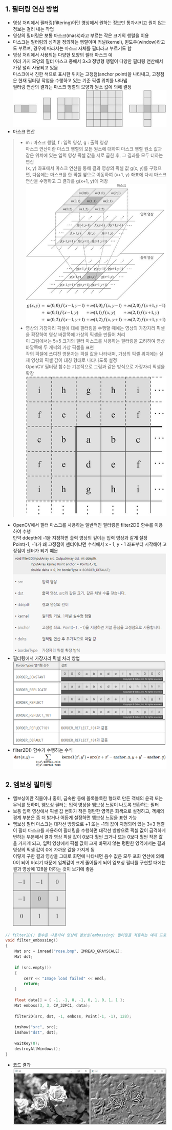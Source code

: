 ## 1. 필터링 연산 방법
* 영상 처리에서 필터링(filtering)이란 영상에서 원하는 정보만 통과시키고 원치 않는 정보는 걸러 내는 작업
* 영상의 필터링은 보통 마스크(mask)라고 부르는 작은 크기의 행렬을 이용
* 마스크는 필터링의 성격을 정의하는 행렬이며 커널(kernel), 윈도우(window)라고도 부르며, 경우에 따라서는 마스크 자체를 필터라고 부르기도 함
* 영상 처리에서 사용되는 다양한 모양의 필터 마스크 예 <br/> 여러 가지 모양의 필터 마스크 중에서 3×3 정방형 행렬이 다양한 필터링 연산에서 가장 널리 사용되고 있음 <br/> 마스크에서 진한 색으로 표시한 위치는 고정점(anchor point)을 나타내고, 고정점은 현재 필터링 작업을 수행하고 있는 기준 픽셀 위치를 나타냄 <br/> 필터링 연산의 결과는 마스크 행렬의 모양과 원소 값에 의해 결정
<br/>  <img src="./img/OCV001.PNG" /> 
* 마스크 연산 
> * m : 마스크 행렬, f : 입력 영상, g : 출력 영상 <br/> 마스크 연산이란 마스크 행렬의 모든 원소에 대하여 마스크 행렬 원소 값과 같은 위치에 있는 입력 영상 픽셀 값을 서로 곱한 후, 그 결과를 모두 더하는 연산 <br/> (x, y) 좌표에서 마스크 연산을 통해 결과 영상의 픽셀 값 g(x, y)를 구했으면, 다음에는 마스크를 한 픽셀 옆으로 이동하여 (x+1, y) 좌표에 다시 마스크 연산을 수행하고 그 결과를 g(x+1, y)에 저장
> <br/> <img src="./img/OCV002.PNG" />  
> * 영상의 가장자리 픽셀에 대해 필터링을 수행할 때에는 영상의 가장자리 픽셀을 확장하여 영상 바깥쪽에 가상의 픽셀을 만들어 처리 <br/> 이 그림에서는 5×5 크기의 필터 마스크를 사용하는 필터링을 고려하여 영상 바깥쪽에 두 개씩의 가상 픽셀을 표현 <br/> 각의 픽셀에 쓰여진 영문자는 픽셀 값을 나타내며, 가상의 픽셀 위치에는 실제 영상의 픽셀 값이 대칭 형태로 나타나도록 설정 <br/> OpenCV 필터링 함수는 기본적으로 그림과 같은 방식으로 가장자리 픽셀을 확장
> <br/> <img src="./img/OCV003.PNG" /> 
* OpenCV에서 필터 마스크를 사용하는 일반적인 필터링은 filter2D() 함수를 이용하여 수행 <br/> 만약 ddepth에 -1을 지정하면 출력 영상의 깊이는 입력 영상과 같게 설정 <br/> Point(-1, -1)가 왜 고정점이 센터이냐면 수식에서 x - 1, y - 1 좌표부터 시작해야 고정점이 센터가 되기 떄문
<br/> <img src="./img/OCV005.PNG" />   
* 필터링에서 가장자리 픽셀 처리 방법
<br/> <img src="./img/OCV004.PNG" /> 
* filter2D() 함수가 수행하는 수식
<br/> <img src="./img/OCV006.PNG" />  

## 2. 엠보싱 필터링 
* 엠보싱이란 직물이나 종이, 금속판 등에 올록볼록한 형태로 만든 객체의 윤곽 또는 무늬를 뜻하며, 엠보싱 필터는 입력 영상을 엠보싱 느낌이 나도록 변환하는 필터
* 보통 입력 영상에서 픽셀 값 변화가 적은 평탄한 영역은 회색으로 설정하고, 객체의 경계 부분은 좀 더 밝거나 어둡게 설정하면 엠보싱 느낌을 표현 가능 
* 엠보싱 필터 마스크는 대각선 방향으로 +1 또는 -1의 값이 지정되어 있는 3×3 행렬
<br/> 이 필터 마스크를 사용하여 필터링을 수행하면 대각선 방향으로 픽셀 값이 급격하게 변하는 부분에서 결과 영상 픽셀 값이 0보다 훨씬 크거나 또는 0보다 훨씬 작은 값을 가지게 되고, 입력 영상에서 픽셀 값이 크게 바뀌지 않는 평탄한 영역에서는 결과 영상의 픽셀 값이 0에 가까운 값을 가지게 됨
<br/> 이렇게 구한 결과 영상을 그대로 화면에 나타내면 음수 값은 모두 포화 연산에 의해 0이 되어 버리기 때문에 입체감이 크게 줄어들게 되어 엠보싱 필터를 구현할 때에는 결과 영상에 128을 더하는 것이 보기에 좋음
<br/>  <img src="./img/OCV007.PNG" />  
```cpp
// filter2D() 함수를 사용하여 영상에 엠보싱(embossing) 필터링을 적용하는 예제 프로그램
void filter_embossing()
{
	Mat src = imread("rose.bmp", IMREAD_GRAYSCALE);
	Mat dst;

	if (src.empty())
	{
		cerr << "Image load failed" << endl;
		return;
	}

	float data[] = { -1, -1, 0, -1, 0, 1, 0, 1, 1 };
	Mat emboss(3, 3, CV_32FC1, data);

	filter2D(src, dst, -1, emboss, Point(-1, -1), 128);

	imshow("src", src);
	imshow("dst", dst);

	waitKey(0);
	destroyAllWindows();
}
```
* 코드 결과 <br/> <img src="./img/OCV008.PNG" width="600"/>
